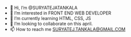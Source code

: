 - 👋 Hi, I’m @SURYATEJATANKALA
- 👀 I’m interested in FRONT END WEB DEVELOPER
- 🌱 I’m currently learning HTML, CSS, JS
- 💞️ I’m looking to collaborate on this april.
- 📫 How to reach me SURYATEJ.TANKALA@GMAIL.COM

<!---
SURYATEJATANKALA/SURYATEJATANKALA is a ✨ special ✨ repository because its `README.md` (this file) appears on your GitHub profile.
You can click the Preview link to take a look at your changes.
--->
